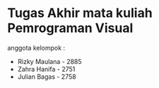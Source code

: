 # Tugas Akhir mata kuliah Pemrograman Visual
anggota kelompok : 
-  Rizky Maulana - 2885
-  Zahra Hanifa - 2751
-  Julian Bagas - 2758